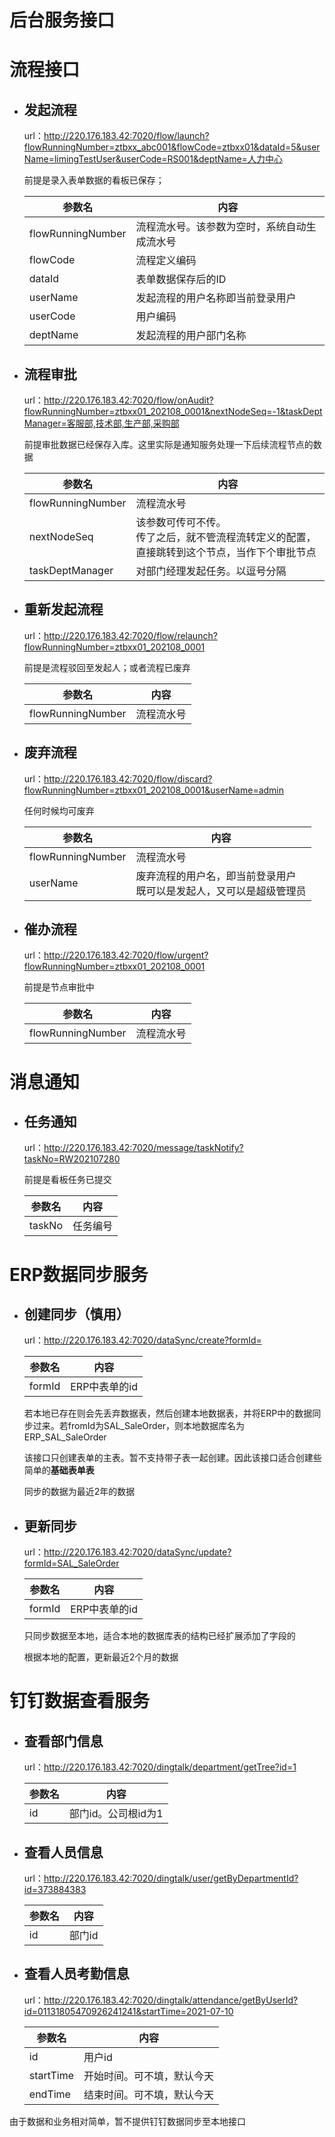 # 后台服务接口



# 流程接口

-   ## 发起流程

    url：http://220.176.183.42:7020/flow/launch?flowRunningNumber=ztbxx_abc001&flowCode=ztbxx01&dataId=5&userName=limingTestUser&userCode=RS001&deptName=人力中心

    前提是录入表单数据的看板已保存；

    | 参数名            | 内容                                         |
    | ----------------- | -------------------------------------------- |
    | flowRunningNumber | 流程流水号。该参数为空时，系统自动生成流水号 |
    | flowCode          | 流程定义编码                                 |
    | dataId            | 表单数据保存后的ID                           |
    | userName          | 发起流程的用户名称即当前登录用户             |
    | userCode          | 用户编码                                     |
    | deptName          | 发起流程的用户部门名称                       |

-   ## 流程审批

    url：http://220.176.183.42:7020/flow/onAudit?flowRunningNumber=ztbxx01_202108_0001&nextNodeSeq=-1&taskDeptManager=客服部,技术部,生产部,采购部

    前提审批数据已经保存入库。这里实际是通知服务处理一下后续流程节点的数据

    | 参数名            | 内容                                                         |
    | ----------------- | ------------------------------------------------------------ |
    | flowRunningNumber | 流程流水号                                                   |
    | nextNodeSeq       | 该参数可传可不传。<br>传了之后，就不管流程流转定义的配置，直接跳转到这个节点，当作下个审批节点 |
    | taskDeptManager   | 对部门经理发起任务。以逗号分隔                               |

-   ## 重新发起流程

    url：http://220.176.183.42:7020/flow/relaunch?flowRunningNumber=ztbxx01_202108_0001

    前提是流程驳回至发起人；或者流程已废弃

    | 参数名            | 内容       |
    | ----------------- | ---------- |
    | flowRunningNumber | 流程流水号 |

-   ## 废弃流程

    url：http://220.176.183.42:7020/flow/discard?flowRunningNumber=ztbxx01_202108_0001&userName=admin

    任何时候均可废弃

    | 参数名            | 内容                                                         |
    | ----------------- | ------------------------------------------------------------ |
    | flowRunningNumber | 流程流水号                                                   |
    | userName          | 废弃流程的用户名，即当前登录用户<br/>既可以是发起人，又可以是超级管理员 |

-   ## 催办流程

    url：http://220.176.183.42:7020/flow/urgent?flowRunningNumber=ztbxx01_202108_0001

    前提是节点审批中

    | 参数名            | 内容       |
    | ----------------- | ---------- |
    | flowRunningNumber | 流程流水号 |



# 消息通知

-   ## 任务通知

    url：http://220.176.183.42:7020/message/taskNotify?taskNo=RW202107280

    前提是看板任务已提交

    | 参数名 | 内容     |
    | ------ | -------- |
    | taskNo | 任务编号 |



# ERP数据同步服务

-   ## 创建同步（慎用）

    url：http://220.176.183.42:7020/dataSync/create?formId=

    | 参数名 | 内容          |
    | ------ | ------------- |
    | formId | ERP中表单的id |

    若本地已存在则会先丢弃数据表，然后创建本地数据表，并将ERP中的数据同步过来。若fromId为SAL_SaleOrder，则本地数据库名为  ERP_SAL_SaleOrder

    该接口只创建表单的主表。暂不支持带子表一起创建。因此该接口适合创建些简单的**基础表单表**

    同步的数据为最近2年的数据

-   ## 更新同步

    url：http://220.176.183.42:7020/dataSync/update?formId=SAL_SaleOrder

    | 参数名 | 内容          |
    | ------ | ------------- |
    | formId | ERP中表单的id |

    只同步数据至本地，适合本地的数据库表的结构已经扩展添加了字段的

    根据本地的配置，更新最近2个月的数据



# 钉钉数据查看服务

-   ## 查看部门信息

    url：http://220.176.183.42:7020/dingtalk/department/getTree?id=1

    | 参数名 | 内容                |
    | ------ | ------------------- |
    | id     | 部门id。公司根id为1 |

-   ## 查看人员信息

    url：http://220.176.183.42:7020/dingtalk/user/getByDepartmentId?id=373884383

    | 参数名 | 内容   |
    | ------ | ------ |
    | id     | 部门id |

-   ## 查看人员考勤信息

    url：http://220.176.183.42:7020/dingtalk/attendance/getByUserId?id=01131805470926241241&startTime=2021-07-10

    | 参数名    | 内容                       |
    | --------- | -------------------------- |
    | id        | 用户id                     |
    | startTime | 开始时间。可不填，默认今天 |
    | endTime   | 结束时间。可不填，默认今天 |

由于数据和业务相对简单，暂不提供钉钉数据同步至本地接口